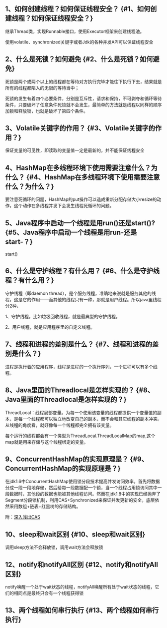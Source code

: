 ## 1、如何创建线程？如何保证线程安全？ {#1、如何创建线程？如何保证线程安全？}

继承Thread类，实现Runnable接口，使用Executor框架来创建线程池。

使用volatile、synchronized关键字或者Jdk的各种并发API可以保证线程安全

## 2、什么是死锁？如何避免 {#2、什么是死锁？如何避免}

死锁是两个或两个以上的线程都在等待对方执行完毕才能往下执行下去，结果就是所有的线程都陷入的无限的等待当中；

死锁的发生有着四个必要条件，分别是互斥性，请求和保持，不可剥夺和循环等待条件，只要破坏了任意条件死锁就不会发生，最简单的方法就是线程以同样的顺序加锁和释放锁，也就是破坏了第四个条件。

## 3、Volatile关键字的作用？ {#3、Volatile关键字的作用？}

保证变量的可见性，即读取的变量值一定是最新的，并不能保证线程安全

## 4、HashMap在多线程环境下使用需要注意什么？为什么？ {#4、HashMap在多线程环境下使用需要注意什么？为什么？}

要注意死循环的问题，HashMap的put操作可以造成重新分配存储大小resize的动作，这个动作在多线程并发下会发生线程死循环的问题。

## 5、Java程序中启动一个线程是用run\(\)还是start\(\)? {#5、Java程序中启动一个线程是用run-还是start-？}

start\(\)

## 6、什么是守护线程？有什么用？ {#6、什么是守护线程？有什么用？}

守护线程（即daemon thread），是个服务线程，准确地来说就是服务其他的线程，这是它的作用——而其他的线程只有一种，那就是用户线程。所以java里线程分2种，

1、守护线程，比如垃圾回收线程，就是最典型的守护线程。

2、用户线程，就是应用程序里的自定义线程。

## 7、线程和进程的差别是什么？ {#7、线程和进程的差别是什么？}

进程是执行着的应用程序，线程是进程的一个执行序列，一个进程可以有多个线程。

## 8、Java里面的Threadlocal是怎样实现的？ {#8、Java里面的Threadlocal是怎样实现的？}

ThreadLocal：线程局部变量。为每一个使用该变量的线程都提供一个变量值的副本，是每一个线程都可以独立地改变自己的副本，而不会和其它线程的副本冲突。从线程的角度看，就好像每一个线程都完全拥有该变量。

每个运行的线程都会有一个类型为ThreadLocal.ThreadLocalMap的map,这个map就是用来存储与这个线程绑定的变量。

## 9、ConcurrentHashMap的实现原理是？ {#9、ConcurrentHashMap的实现原理是？}

在jdk1.6中ConcurrentHashMap使用锁分段技术提高并发访问效率。首先将数据分成一段一段地存储，然后给每一段数据配一个锁，当一个线程占用锁访问其中一段数据时，其他段的数据也能被其他线程访问。然而在jdk1.8中的实现已经抛弃了Segment分段锁机制，利用CAS+Synchronized来保证并发更新的安全，底层依然采用数组+链表+红黑树的存储结构。

附：[深入浅出CAS](https://www.jianshu.com/p/fb6e91b013cc)

## 10、sleep和wait区别 {#10、sleep和wait区别}

调用sleep方法不会释放锁，调用wait方法会释放锁

## 12、notify和notifyAll区别 {#12、notify和notifyAll区别}

notify唤醒一个处于wait状态的线程，notifyAll唤醒所有处于wait状态的线程，它们的相同点是最终只会有一个线程获得锁

## 13、两个线程如何串行执行 {#13、两个线程如何串行执行}



